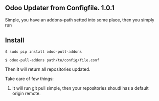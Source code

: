 Odoo Updater from Configfile. 1.0.1
---

Simple, you have an addons-path setted into some place, then you simply run

## Install

```
$ sudo pip install odoo-pull-addons
```

```
$ odoo-pull-addons path/to/config/file.conf
```

Then it will return all repositories updated.

Take care of few things:

1. It will run git pull simple, then your repositories shoudl has a default
   origin remote.

